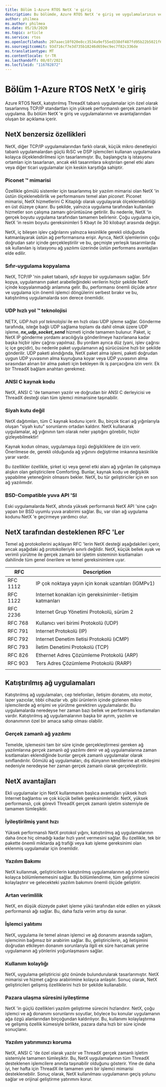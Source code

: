 ```yaml
---
title: Bölüm 1-Azure RTOS NetX 'e giriş
description: Bu bölümde, Azure RTOS NetX 'e giriş ve uygulamalarının ve avantajlarından ilgili bir açıklama yer almaktadır.
author: philmea
ms.author: philmea
ms.date: 05/19/2020
ms.topic: article
ms.service: rtos
ms.openlocfilehash: 207aaec18f020e8cc3534a9ef55ed338df487fd95b22b5021f691ea63ba62b8b
ms.sourcegitcommit: 93d716cf7e3d735b18246d659ec9ec7f82c336de
ms.translationtype: MT
ms.contentlocale: tr-TR
ms.lasthandoff: 08/07/2021
ms.locfileid: "116782872"
---
```

# <a name="chapter-1---introduction-to-azure-rtos-netx"></a>Bölüm 1-Azure RTOS NetX 'e giriş

Azure RTOS NetX, katıştırılmış ThreadX tabanlı uygulamalar için özel olarak tasarlanmış TCP/IP standartları için yüksek performanslı gerçek zamanlı bir uygulama. Bu bölüm NetX 'e giriş ve uygulamalarının ve avantajlarından oluşan bir açıklama içerir.

## <a name="netx-unique-features"></a>NetX benzersiz özellikleri

NetX, diğer TCP/IP uygulamalarından farklı olarak, küçük mikro denetleyici tabanlı uygulamalardan güçlü RıSC ve DSP işlemcileri kullanan uygulamalara kolayca ölçeklendirilmesi için tasarlanmıştır. Bu, başlangıçta iş istasyonu ortamları için tasarlanan, ancak ekli tasarımlara sıkıştırılan genel etki alanı veya diğer ticari uygulamalar için keskin karşıtlığa sahiptir.

### <a name="piconettrade-architecture"></a>Piconet &trade; mimarisi

Özellikle gömülü sistemler için tasarlanmış bir yazılım mimarisi olan NetX 'in üstün ölçeklenebilirlik ve performansını temel alan *piconet*. Piconet mimarisi, NetX hizmetlerini C Kitaplığı olarak uygulayarak ölçeklenebilirliği en üst düzeye çıkarır. Bu şekilde, yalnızca uygulama tarafından kullanılan hizmetler son çalışma zamanı görüntüsüne getirilir. Bu nedenle, NetX 'in gerçek boyutu uygulama tarafından tamamen belirlenir. Çoğu uygulama için, NetX 'in resim boyutu gereksinimleri 5 Kbayt ile 30 kilobayt arasında değişir.

NetX, iç bileşen işlev çağrılarını yalnızca kesinlikle gerekli olduğunda katmanlayarak üstün ağ performansına erişir. Ayrıca, NetX işlemlerinin çoğu doğrudan satır içinde gerçekleştirilir ve bu, geçmişte yerleşik tasarımlarda sık kullanılan iş istasyonu ağ yazılımı üzerinde üstün performans avantajları elde edilir.</th>

### <a name="zero-copy-implementation"></a>Sıfır-uygulama kopyalama

NetX, TCP/IP 'nin paket tabanlı, *sıfır kopya* bir uygulamasını sağlar. Sıfır kopya, uygulamanın paket arabelleğindeki verilerin hiçbir şekilde NetX içinde kopyalanmadığı anlamına gelir. Bu, performansı önemli ölçüde artırır ve uygulama için önemli işlemci döngülerini serbest bırakır ve bu, katıştırılmış uygulamalarda son derece önemlidir.

### <a name="udp-fast-pathtrade-technology"></a>UDP hızlı yol &trade; teknolojisi

NETX, *UDP hızlı yol teknolojisi* ile en hızlı olası UDP işleme sağlar. Gönderme tarafında, isteğe bağlı UDP sağlama toplamı da dahil olmak üzere UDP işleme, ***nx_udp_socket_send*** hizmeti içinde tamamen bulunur. Paket, iç NetX IP gönderme yordamı aracılığıyla gönderilmeye hazırlanana kadar başka hiçbir işlev çağrısı yapılmaz. Bu yordam ayrıca düz (yani, işlev çağrısı iç içe geçidir), bu nedenle paket uygulamanın ağ sürücüsüne hızlı bir şekilde gönderilir. UDP paketi alındığında, NetX paket alma işlemi, paketi doğrudan uygun UDP yuvasının alma kuyruğuna koyar veya UDP yuvasının alma sırasından alınan bir alma paketi için bekleyen ilk iş parçacığına izin verir. Ek bir ThreadX bağlam anahtarı gerekmez.

### <a name="ansi-c-source-code"></a>ANSI C kaynak kodu

NetX, ANSI C 'de tamamen yazılır ve doğrudan bir ANSI C derleyicisi ve ThreadX desteği olan tüm işlemci mimarisine taşınabilir.

### <a name="not-a-black-box"></a>Siyah kutu değil

NetX dağıtımları, tüm C kaynak kodunu içerir. Bu, birçok ticari ağ yığınlarıyla oluşan "siyah kutu" sorunlarını ortadan kaldırır. NetX kullanarak uygulamalar, ağ yığınının tam olarak neler yaptığını görebilir, hiçbir gizleyebilmektir!
  
Kaynak kodun olması, uygulamaya özgü değişikliklere de izin verir. Önerilmese de, gerekli olduğunda ağ yığınını değiştirme imkanına kesinlikle yarar vardır.  

Bu özellikler özellikle, şirket içi veya genel etki alanı ağ yığınları ile çalışmaya alışkın olan geliştiricilere Comforting. Bunlar, kaynak kodu ve değişiklik yapabilme yeteneğinin olmasını bekler. NetX, bu tür geliştiriciler için en son ağ yazılımıdır.

### <a name="bsd-compatible-socket-api"></a>BSD-Compatible yuva API 'SI

Eski uygulamalarda NetX, altında yüksek performanslı NetX API 'sine çağrı yapan bir BSD uyumlu yuva arabirimi sağlar. Bu, var olan ağ uygulama kodunu NetX 'e geçirmeye yardımcı olur.

## <a name="rfcs-supported-by-netx"></a>NetX tarafından desteklenen RFC 'Ler

Temel ağ protokollerini açıklayan RFC 'lerin NetX desteği aşağıdakileri içerir, ancak aşağıdaki ağ protokolleriyle sınırlı değildir. NetX, küçük bellek ayak ve verimli yürütme ile gerçek zamanlı bir işletim sisteminin kısıtlamaları dahilinde tüm genel önerilere ve temel gereksinimlere uyar.

| RFC      | Description                                            |
|----------|--------------------------------------------------------|
| RFC 1112 | IP çok noktaya yayın için konak uzantıları (IGMPv1)           |
| RFC 1122 | Internet konakları için gereksinimler-Iletişim katmanları |
| RFC 2236 | Internet Grup Yönetimi Protokolü, sürüm 2          |
| RFC 768  | Kullanıcı veri birimi Protokolü (UDP)                           |
| RFC 791  | Internet Protokolü (IP)                                 |
| RFC 792  | Internet Denetim Iletisi Protokolü (ıCMP)               |
| RFC 793  | İletim Denetimi Protokolü (TCP)                    |
| RFC 826  | Ethernet Adres Çözümleme Protokolü (ARP)             |
| RFC 903  | Ters Adres Çözümleme Protokolü (RARP)             |
|          |                                                        |

## <a name="embedded-network-applications"></a>Katıştırılmış ağ uygulamaları

Katıştırılmış ağ uygulamaları, cep telefonları, iletişim donatımı, oto motor, lazer yazıcılar, tıbbi cihazlar vb. gibi ürünlerin içinde gizlenen mikro işlemcilerde ağ erişimi ve yürütme gerektiren uygulamalardır. Bu uygulamalarda neredeyse her zaman bazı bellek ve performans kısıtlamaları vardır. Katıştırılmış ağ uygulamalarının başka bir ayrım, yazılım ve donanımının özel bir amaca sahip olması olabilir.

### <a name="real-time-network-software"></a>Gerçek zamanlı ağ yazılımı  

Temelde, işlemesini tam bir süre içinde gerçekleştirmesi gereken ağ yazılımlarına *gerçek* zamanlı *ağ* yazılımı denir ve ağ uygulamalarına zaman kısıtlamaları eklendiğinde bunlar gerçek zamanlı uygulamalar olarak sınıflandırılır. Gömülü ağ uygulamaları, dış dünyanın kendilerine ait etkileşimi nedeniyle neredeyse her zaman gerçek zamanlı olarak gerçekleştirilir.

## <a name="netx-benefits"></a>NetX avantajları

Ekli uygulamalar için NetX kullanmanın başlıca avantajları yüksek hızlı Internet bağlantısı ve çok küçük bellek gereksinimleridir. NetX, yüksek performanslı, çok görevli ThreadX gerçek zamanlı işletim sistemiyle de tamamen tümleşiktir.

### <a name="improved-responsiveness"></a>İyileştirilmiş yanıt hızı  

Yüksek performanslı NetX protokol yığını, katıştırılmış ağ uygulamalarının daha önce hiç olmadığı kadar hızlı yanıt vermesini sağlar. Bu özellikle, tek bir pakette önemli miktarda ağ trafiği veya katı işleme gereksinimi olan eklenmiş uygulamalar için önemlidir.

### <a name="software-maintenance"></a>Yazılım Bakımı

NetX kullanmak, geliştiricilerin katıştırılmış uygulamalarının ağ yönlerini kolayca bölümlememesini sağlar. Bu bölümlendirme, tüm geliştirme sürecini kolaylaştırır ve gelecekteki yazılım bakımını önemli ölçüde geliştirir.

### <a name="increased-throughput"></a>Artan verimlilik

NetX, en düşük düzeyde paket işleme yükü tarafından elde edilen en yüksek performanslı ağı sağlar. Bu, daha fazla verim artışı da sunar.

### <a name="processor-isolation"></a>İşlemci yalıtımı

NetX, uygulama ile temel alınan işlemci ve ağ donanımı arasında sağlam, işlemcinin bağımsız bir arabirim sağlar. Bu, geliştiricilerin, ağ iletişimini doğrudan etkileyen donanım sorunlarıyla ilgili ek süre harcamak yerine uygulamanın ağ yönlerini yoğunlaşmasını sağlar.

### <a name="ease-of-use"></a>Kullanım kolaylığı

NetX, uygulama geliştiricisi göz önünde bulundurularak tasarlanmıştır. NetX mimarisi ve hizmet çağrısı arabirimine kolayca anlaşılır. Sonuç olarak, NetX geliştiricileri gelişmiş özelliklerini hızlı bir şekilde kullanabilir.

### <a name="improve-time-to-market"></a>Pazara ulaşma süresini iyileştirme

NetX 'in güçlü özellikleri yazılım geliştirme sürecini hızlandırır. NetX, çoğu işlemci ve ağ donanımı sorunlarını soyutlar, böylece bu konular uygulamanın ağa özgü alanlarından birçoğundan kaldırılıyor. Bu, kullanımı kolaylaştırma ve gelişmiş özellik kümesiyle birlikte, pazara daha hızlı bir süre içinde sonuçlanır.

### <a name="protecting-the-software-investment"></a>Yazılım yatırımınızı koruma

NetX, ANSI C 'de özel olarak yazılır ve ThreadX gerçek zamanlı işletim sistemiyle tamamen tümleşiktir. Bu, NetX uygulamalarının tüm ThreadX desteklenen işlemcilere anında taşınabilir olduğunu gösterir. Yine de daha iyi, her hafta için ThreadX ile tamamen yeni bir işlemci mimarisi desteklenebilir. Sonuç olarak, NetX kullanılması uygulamanın geçiş yolunu sağlar ve orijinal geliştirme yatırımını korur.
